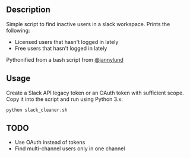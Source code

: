 ## Description

Simple script to find inactive users in a slack workspace. Prints the following:

- Licensed users that hasn't logged in lately
- Free users that hasn't logged in lately

Pythonified from a bash script from [@jannylund](http://github.com/jannylund)

## Usage

Create a Slack API legacy token or an OAuth token with sufficient scope. Copy it into the script and run using Python 3.x:

```
python slack_cleaner.sh
```

## TODO

- Use OAuth instead of tokens
- Find multi-channel users only in one channel

